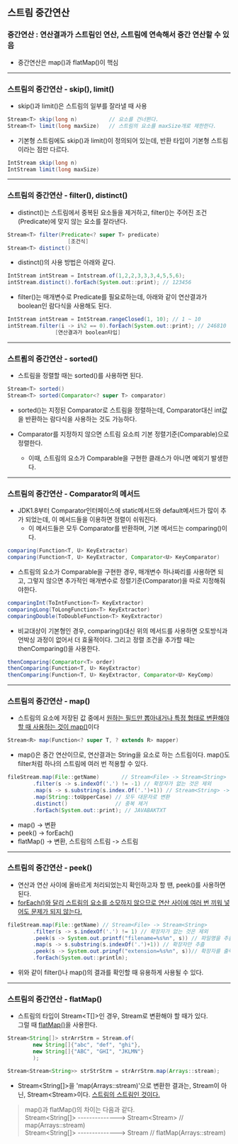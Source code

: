 ## 스트림 중간연산

### 중간연산 : 연산결과가 스트림인 연산, 스트림에 연속해서 중간 연산할 수 있음
* 중간연산은 map()과 flatMap()이 핵심

* * *
### 스트림의 중간연산 - skip(), limit()
* skip()과 limit()은 스트림의 일부를 잘라낼 때 사용
```java
Stream<T> skip(long n)          // 요소를 건너뛴다.
Stream<T> limit(long maxSize)   // 스트림의 요소를 maxSize개로 제한한다.
```

* 기본형 스트림에도 skip()과 limit()이 정의되어 있는데, 반환 타입이 기본형 스트림이라는
점만 다르다.
```java
IntStream skip(long n)
IntStream limit(long maxSize)
```

* * *
### 스트림의 중간연산 - filter(), distinct()
* distinct()는 스트림에서 중복된 요소들을 제거하고, filter()는 주어진 조건
  (Predicate)에 맞지 않는 요소를 잘라낸다.
```java
Stream<T> filter(Predicate<? super T> predicate)
                   [조건식]
Stream<T> distinct()
```

* distinct()의 사용 방법은 아래와 같다.
```java
IntStream intStream = Intstream.of(1,2,2,3,3,3,4,5,5,6);
intStream.distinct().forEach(System.out::print); // 123456
```

* filter()는 매개변수로 Predicate를 필요로하는데, 아래와 같이 연산결과가 boolean인 람다식을 사용해도 된다.
```java
IntStream intStream = IntStream.rangeClosed(1, 10); // 1 ~ 10
intStream.filter(i -> i%2 == 0).forEach(System.out::print); // 246810
               [연산결과가 boolean타입]
```

* * *

### 스트릠의 중간연산 - sorted()

* 스트림을 정렬할 때는 sorted()를 사용하면 된다.
```java
Stream<T> sorted()
Stream<T> sorted(Comparator<? super T> comparator)
```

* sorted()는 지정된 Comparator로 스트림을 정렬하는데,
Comparator대신 int값을 반환하는 람다식을 사용하는 것도 가능하다.
  
* Comparator를 지정하지 않으면 스트림 요소릐 기본 정렬기준(Comparable)으로 정렬한다.
  * 이때, 스트림의 요소가 Comparable을 구현한 클래스가 아니면 예외기 발생한다.
  
* * *
### 스트림의 중간연산 - Comparator의 메서드
* JDK1.8부터 Comparator인터페이스에 static메서드와 default메서드가 많이 추가
되었는데, 이 메서드들을 이용하면 정렬이 쉬워진다.
    * 이 메서드들은 모두 Comparator<T>를 반환하며, 기본 메서드는 comparing()이다.

```java
comparing(Function<T, U> KeyExtractor)
comparing(Function<T, U> KeyExtractor, Comparator<U> KeyComparator)
```

* 스트림의 요소가 Comparable을 구현한 경우, 매개변수 하나짜리를 사용하면
되고, 그렇지 않으면 추가적인 매개변수로 정렬기준(Comparator)을 따로 지정해줘야한다.
```java
comparingInt(ToIntFunction<T> KeyExtractor)
comparingLong(ToLongFunction<T> KeyExtractor)
comparingDouble(ToDoubleFunction<T> KeyExtractor)
```
* 비교대상이 기본형인 경우, comparing()대신 위의 메서드를 사용하면
오토방식과 언박싱 과정이 없어서 더 효울적이다. 그리고 정렬 조건을 추가할 때는 
  thenComparing()을 사용한다.
```java
thenComparing(Comparator<T> order)
thenComparing(Function<T, U> KeyExtractor)
thenComparing(Function<T, U> KeyExtractor, Comparator<U> KeyComp)
```

* * *

### 스트림의 중간연산 - map()

* 스트림의 요소에 저장된 값 중에서 <u>원하는 필드만 뽑아내거나 특정 형태로
변환해야 할 때 사용하는 것이 map()</u>이다

```java
Stream<R> map(Function<? super T, ? extends R> mapper)
```

* map()은 중간 연산이므로, 연산결과는 String을 요소로 하는 스트림이다. 
  map()도 filter처럼 하나의 스트림에 여러 번 적용할 수 있다.

```java
fileStream.map(File::getName)       // Stream<File> -> Stream<String>
        .filter(s -> s.indexOf('.') != -1) // 확장자가 없는 것은 제외
        .map(s -> s.substring(s.index.Of('.')+1)) // Stream<String> -> Stream<String>
        .map(String::toUpperCase) // 모두 대문자로 변환
        .distinct()               // 중복 제거
        .forEach(System.out::print); // JAVABAKTXT 
```

* map() -> 변환 <br>
* peek() -> forEach() <br>
* flatMap() -> 변환, 스트림의 스트림 -> 스트림

* * *

### 스트림의 중간연산 - peek()
* 연산과 연산 사이에 올바르게 처리되었는지 확인하고자 할 땐, peek()를 사용하면된다.
* <u>forEach()와 달리 스트림의 요소를 소모하지 않으므로 연산 사이에 여러 번 끼워 넣어도
  문제가 되지 않는다. </u>

```java
fileStream.map(File::getName) // Stream<File> -> Stream<String>
        .filter(s -> s.indexOf('.') != 1) // 확장자가 없는 것은 제외
        .peek(s -> System.out.printf("filename=%s%n", s)) // 파일명을 추츨한다.
        .map(s -> s.substring(s.indexOf('.')+1)) // 확장자만 추츨
        .peek(s -> System.out.pringf("extension=%s%n", s))// 확장자를 출력한다.
        .forEach(System.out::println);
```
* 위와 같이 filter()나 map()의 결과를 확인할 때 유용하게 사용될 수 있다.

* * *

### 스트림의 중간연산 - flatMap()

* 스트림의 타입이 Stream<T[]>인 경우, Stream<T>로 변환해야 할 때가 있다. <br>
그럴 때 <u>flatMap()</u>을 사용한다.
```java
Stream<String[]> strArrStrm = Stream.of(
        new String[]{"abc", "def", "ghi"},
        new String[]{"ABC", "GHI", "JKLMN"}
        );

Stream<Stream<String>> strStrStrm = strArrStrm.map(Arrays::stream);
```
* Stream<String[]>을 'map(Arrays::stream)'으로 변환한 결과는,
Stream<String>이 아닌, Stream<Stream<String>>이다. <u>스트림의 스트림인 것이다.</u>
  
> map()과 flatMap()의 차이는 다음과 같다. <br>
> Stream<String[]> --------------> Stream<Stream<String>> // map(Arrays::stream) <br>
> Stream<String[]> --------------> Stream<String>         // flatMap(Arrays::stream)

                    










  



